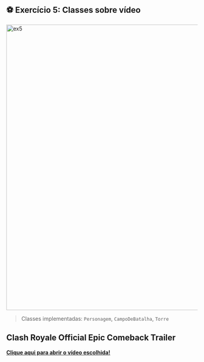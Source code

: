## ⚽ Exercício 5: Classes sobre vídeo

<img width="1593" height="752" alt="ex5" src="https://github.com/user-attachments/assets/04f3518b-50f0-4c03-942a-0d5ad1cb3bb0" />

> Classes implementadas: `Personagem`, `CampoDeBatalha`, `Torre`

## Clash Royale Official Epic Comeback Trailer

**[Clique aqui para abrir o vídeo escolhida!](https://www.youtube.com/watch?v=1RC1yxqTTd8)**



